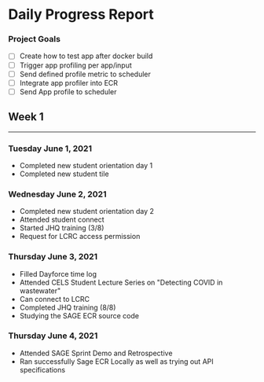 # Daily Progress Report

### Project Goals ###

- [ ] Create how to test app after docker build
- [ ] Trigger app profiling per app/input
- [ ] Send defined profile metric to scheduler
- [ ] Integrate app profiler into ECR
- [ ] Send App profile to scheduler

## Week 1 ##

------------

### Tuesday June 1, 2021 ###

- Completed new student orientation day 1
- Completed new student tile

### Wednesday June 2, 2021 ###

- Completed new student orientation day 2
- Attended student connect
- Started JHQ training (3/8)
- Request for LCRC access permission

### Thursday June 3, 2021 ###

- Filled Dayforce time log
- Attended CELS Student Lecture Series on "Detecting COVID in wastewater"
- Can connect to LCRC
- Completed JHQ training (8/8)
- Studying the SAGE ECR source code

### Thursday June 4, 2021 ###

- Attended SAGE Sprint Demo and Retrospective
- Ran successfully Sage ECR Locally as well as trying out API specifications